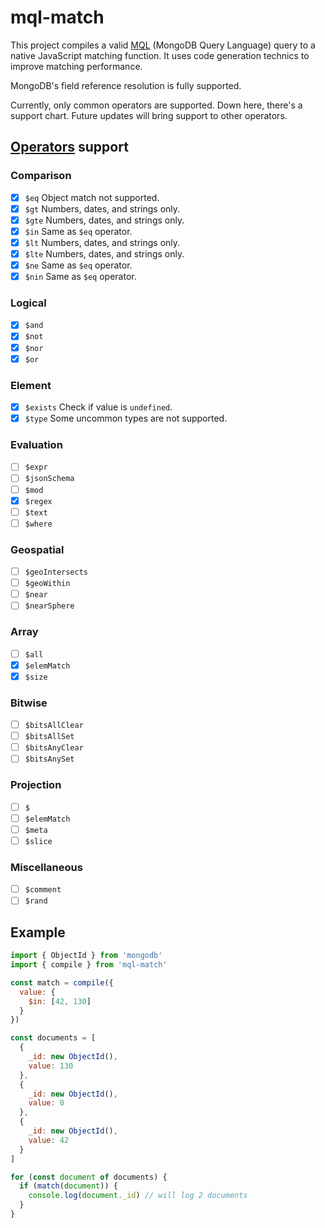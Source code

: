 # mql-match

This project compiles a valid [MQL](https://docs.mongodb.com/manual/tutorial/query-documents/) (MongoDB Query Language) query to a native JavaScript matching function. It uses code generation technics to
improve matching performance.

MongoDB's field reference resolution is fully supported.

Currently, only common operators are supported. Down here, there's a support chart. Future updates will bring support to other operators.

## [Operators](https://docs.mongodb.com/manual/reference/operator/query/) support

### Comparison

- [x] `$eq` Object match not supported.
- [x] `$gt` Numbers, dates, and strings only.
- [x] `$gte` Numbers, dates, and strings only.
- [x] `$in` Same as `$eq` operator.
- [x] `$lt` Numbers, dates, and strings only.
- [x] `$lte` Numbers, dates, and strings only.
- [x] `$ne` Same as `$eq` operator.
- [x] `$nin` Same as `$eq` operator.

### Logical

- [x] `$and`
- [x] `$not`
- [x] `$nor`
- [x] `$or`

### Element

- [x] `$exists` Check if value is `undefined`.
- [x] `$type` Some uncommon types are not supported.

### Evaluation

- [ ] `$expr`
- [ ] `$jsonSchema`
- [ ] `$mod`
- [x] `$regex`
- [ ] `$text`
- [ ] `$where`

### Geospatial

- [ ] `$geoIntersects`
- [ ] `$geoWithin`
- [ ] `$near`
- [ ] `$nearSphere`

### Array

- [ ] `$all`
- [x] `$elemMatch`
- [x] `$size`

### Bitwise

- [ ] `$bitsAllClear`
- [ ] `$bitsAllSet`
- [ ] `$bitsAnyClear`
- [ ] `$bitsAnySet`

### Projection

- [ ] `$`
- [ ] `$elemMatch`
- [ ] `$meta`
- [ ] `$slice`

### Miscellaneous

- [ ] `$comment`
- [ ] `$rand`

## Example

```javascript
import { ObjectId } from 'mongodb'
import { compile } from 'mql-match'

const match = compile({
  value: {
    $in: [42, 130]
  }
})

const documents = [
  {
    _id: new ObjectId(),
    value: 130
  },
  {
    _id: new ObjectId(),
    value: 0
  },
  {
    _id: new ObjectId(),
    value: 42
  }
]

for (const document of documents) {
  if (match(document)) {
    console.log(document._id) // will log 2 documents
  }
}
```
